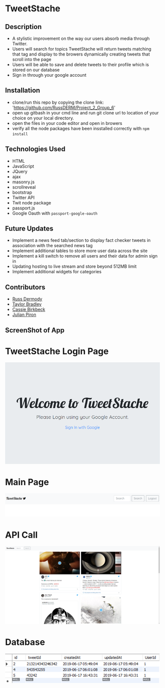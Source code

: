 # TweetStache

## Description

  - A stylistic improvement on the way our users absorb media through Twitter.
  - Users will search for topics TweetStache will return tweets matching that tag and display to the browers dynamically creating tweets that scroll into the page
  - Users will be able to save and delete tweets to their profile which is stored on our database
  - Sign in through your google account

## Installation

  - clone/run this repo by copying the clone link: 'https://github.com/RussDERM/Project_2_Group_6'
  - open up gitbash in your cmd line and run git clone url to location of your choice on your local directory.
  - open the files in your code editor and open in browers
  - verify all the node packages have been insstalled correctly with `npm install`

## Technologies Used
  - HTML
  - JavaScript
  - JQuery
  - ajax
  - masonry.js
  - scrollreveal
  - bootstrap
  - Twitter API
  - Twit node package
  - passport.js
  - Google Oauth with `passport-google-oauth`

## Future Updates
  
  - Implement a news feed tab/section to display fact checker tweets in association with the searched news tag
  - Implement additional tables to store more user data across the site
  - Implement a kill switch to remove all users and their data for admin sign in
  - Updating hosting to live stream and store beyond 512MB limit
  - Implement additional widgets for categories

## Contributors
  - [Russ Dermody](https://github.com/RussDERM)
  - [Taylor Bradley](https://github.com/trbradley48)
  - [Cassie Birkbeck](https://github.com/cnbirkbeck)
  - [Julian Piron](https://github.com/Pironj)

## ScreenShot of App
  # TweetStache Login Page
![Login page](images/login.PNG)
  # Main Page
![Main Page](images/main.PNG)
  # API Call
![API Call](images/search.PNG)
  # Database
![Database](images/database.PNG)